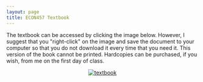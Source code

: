 ```yaml
---
layout: page
title: ECON457 Textbook
---
```


The textbook can be accessed by clicking the image below.  However, I suggest that you "right-click" on the image and save the document to your computer so that you do not download it every time that you need it.  This version of the book cannot be printed.  Hardcopies can be purchased, if you wish, from me on the first day of class.

<div style="text-align:center">
<a href="www.vkooten.net/courses/computational-economics/"><img src="../img/book.jpg" alt="textbook"></a>
</div>

